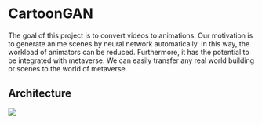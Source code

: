 # CartoonGAN
The goal of this project is to convert videos to animations. Our motivation is to generate anime scenes by neural network automatically. In this way, the workload of animators can be reduced. Furthermore, it has the potential to be integrated with metaverse. We can easily transfer any real world building or scenes to the world of metaverse.
## Architecture
![](https://ppt.cc/fjoChx@.png)
